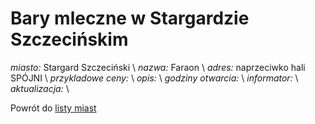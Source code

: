 # Bary mleczne w Stargardzie Szczecińskim





*miasto:*  Stargard Szczeciński    \\
*nazwa:*  Faraon   \\
*adres:*     naprzeciwko hali SPÓJNI         \\
*przykladowe ceny:*     \\
*opis:*     \\
*godziny otwarcia:*     \\
*informator:*     \\
*aktualizacja:*        \\


Powrót do [listy miast](/bary_mleczne)
